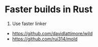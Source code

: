 # Faster builds in Rust

1. Use faster linker

- https://github.com/davidlattimore/wild
- https://github.com/rui314/mold
